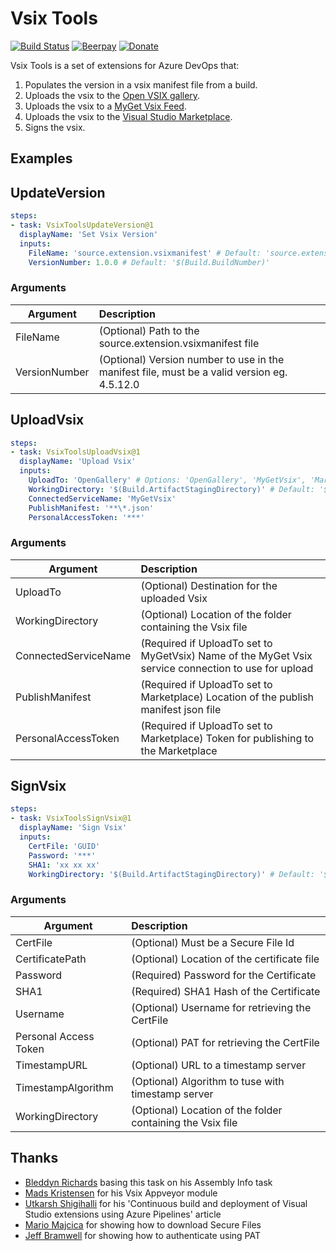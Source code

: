 # Vsix Tools

[![Build Status](https://dev.azure.com/sboulema/VsixTools/_apis/build/status/VsixTools-CI)](https://dev.azure.com/sboulema/VsixTools/_build/latest?definitionId=3)
[![Beerpay](https://img.shields.io/beerpay/sboulema/VsixTools.svg?style=flat)](https://beerpay.io/sboulema/VsixTools)
[![Donate](https://img.shields.io/badge/%F0%9F%92%B0-Donate-green.svg)](https://beerpay.io/sboulema/CodeNav)

Vsix Tools is a set of extensions for Azure DevOps that:
1. Populates the version in a vsix manifest file from a build.
2. Uploads the vsix to the [Open VSIX gallery](http://vsixgallery.com/).
3. Uploads the vsix to a [MyGet Vsix Feed](https://www.myget.org/vsix).
4. Uploads the vsix to the [Visual Studio Marketplace](https://marketplace.visualstudio.com/).
5. Signs the vsix.

## Examples
## UpdateVersion
```yml
steps:
- task: VsixToolsUpdateVersion@1
  displayName: 'Set Vsix Version'
  inputs:
    FileName: 'source.extension.vsixmanifest' # Default: 'source.extension.vsixmanifest'
    VersionNumber: 1.0.0 # Default: '$(Build.BuildNumber)'
```

### Arguments
| Argument      | Description   |
| ------------- |:------------- |
| FileName      | (Optional) Path to the source.extension.vsixmanifest file                                   |
| VersionNumber | (Optional) Version number to use in the manifest file, must be a valid version eg. 4.5.12.0 |

## UploadVsix
```yml
steps:
- task: VsixToolsUploadVsix@1
  displayName: 'Upload Vsix'
  inputs:
    UploadTo: 'OpenGallery' # Options: 'OpenGallery', 'MyGetVsix', 'Marketplace'; Default: OpenGallery
    WorkingDirectory: '$(Build.ArtifactStagingDirectory)' # Default: '$(Build.ArtifactStagingDirectory)'
    ConnectedServiceName: 'MyGetVsix'
    PublishManifest: '**\*.json'
    PersonalAccessToken: '***'
```

### Arguments
| Argument      | Description   |
| ------------- |:------------- |
| UploadTo             | (Optional) Destination for the uploaded Vsix               |
| WorkingDirectory     | (Optional) Location of the folder containing the Vsix file |
| ConnectedServiceName | (Required if UploadTo set to MyGetVsix) Name of the MyGet Vsix service connection to use for upload |
| PublishManifest      | (Required if UploadTo set to Marketplace) Location of the publish manifest json file |
| PersonalAccessToken  | (Required if UploadTo set to Marketplace) Token for publishing to the Marketplace |

## SignVsix
```yml
steps:
- task: VsixToolsSignVsix@1
  displayName: 'Sign Vsix'
  inputs:
    CertFile: 'GUID'
    Password: '***' 
    SHA1: 'xx xx xx'
    WorkingDirectory: '$(Build.ArtifactStagingDirectory)' # Default: '$(Build.ArtifactStagingDirectory)'
```

### Arguments
| Argument      | Description   |
| ------------- |:------------- |
| CertFile              | (Optional) Must be a Secure File Id |
| CertificatePath       | (Optional) Location of the certificate file |
| Password              | (Required) Password for the Certificate |
| SHA1                  | (Required) SHA1 Hash of the Certificate |
| Username              | (Optional) Username for retrieving the CertFile |
| Personal Access Token | (Optional) PAT for retrieving the CertFile |
| TimestampURL          | (Optional) URL to a timestamp server |
| TimestampAlgorithm    | (Optional) Algorithm to tuse with timestamp server |
| WorkingDirectory      | (Optional) Location of the folder containing the Vsix file |

## Thanks
- [Bleddyn Richards](https://github.com/BMuuN/vsts-assemblyinfo-task) basing this task on his Assembly Info task
- [Mads Kristensen](https://github.com/madskristensen/ExtensionScripts) for his Vsix Appveyor module
- [Utkarsh Shigihalli](https://www.visualstudiogeeks.com/devops/continuous-build-and-deployment-of-visual-studio-extensions) for his 'Continuous build and deployment of Visual Studio extensions using Azure Pipelines' article
- [Mario Majcica](https://github.com/Microsoft/azure-pipelines-task-lib/issues/280) for showing how to download Secure Files
- [Jeff Bramwell](https://blog.devmatter.com/calling-vsts-apis-with-powershell/) for showing how to authenticate using PAT
